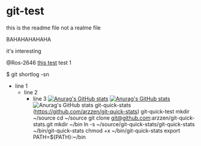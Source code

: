 # git-test

this is the readme file not a realme file

BAHAHAHAHAHA

it's interesting

@Ros-2646
[this test](https://tinyurl.com/Lol-math)
test 1

$ git shortlog -sn


- line 1
  - line 2
    - line 3
[![Anurag's GitHub stats](https://github-readme-stats.vercel.app/api?Ros-2646=anuraghazra)](https://github.com/anuraghazra/github-readme-stats)
[![Anurag's GitHub stats](https://github-readme-stats.vercel.app/api?username=Ros-2646)](https://github.com/anuraghazra/github-readme-stats)
![Anurag's GitHub stats](https://github-readme-stats.vercel.app/api?username=Ros-2646&show_icons=true&theme=radical)
git-quick-stats
(https://github.com/arzzen/git-quick-stats)
git-quick-test
mkdir ~/source
cd ~/source
git clone git@github.com:arzzen/git-quick-stats.git
mkdir ~/bin
ln -s ~/source/git-quick-stats/git-quick-stats ~/bin/git-quick-stats
chmod +x ~/bin/git-quick-stats
export PATH=${PATH}:~/bin
